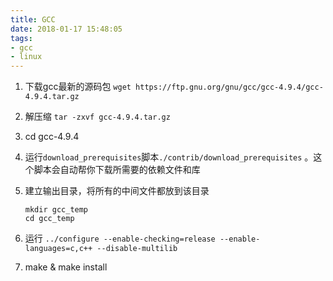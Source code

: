 ```yaml
---
title: GCC
date: 2018-01-17 15:48:05
tags: 
- gcc
- linux 
---
```

1. 下载gcc最新的源码包 `wget https://ftp.gnu.org/gnu/gcc/gcc-4.9.4/gcc-4.9.4.tar.gz`    

2. 解压缩 `tar -zxvf gcc-4.9.4.tar.gz`    

3. cd gcc-4.9.4    

4. 运行`download_prerequisites`脚本`./contrib/download_prerequisites` 。这个脚本会自动帮你下载所需要的依赖文件和库  

5. 建立输出目录，将所有的中间文件都放到该目录    
    ```
    mkdir gcc_temp
    cd gcc_temp
    ```

6. 运行 `../configure --enable-checking=release --enable-languages=c,c++ --disable-multilib`    

7. make & make install    